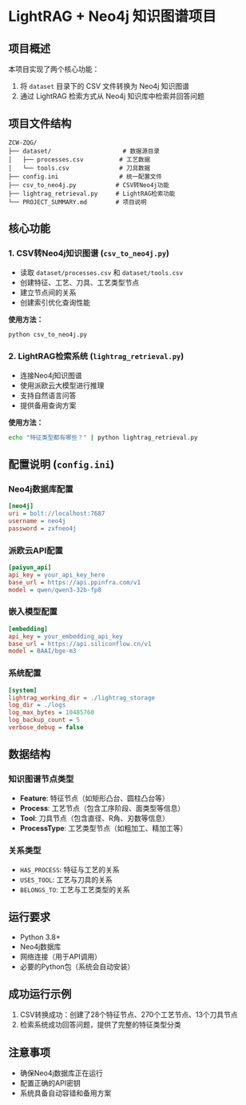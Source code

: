 # LightRAG + Neo4j 知识图谱项目

## 项目概述
本项目实现了两个核心功能：
1. 将 `dataset` 目录下的 CSV 文件转换为 Neo4j 知识图谱
2. 通过 LightRAG 检索方式从 Neo4j 知识库中检索并回答问题

## 项目文件结构
```
ZCW-ZQG/
├── dataset/                    # 数据源目录
│   ├── processes.csv          # 工艺数据
│   └── tools.csv              # 刀具数据
├── config.ini                 # 统一配置文件
├── csv_to_neo4j.py           # CSV转Neo4j功能
├── lightrag_retrieval.py     # LightRAG检索功能
└── PROJECT_SUMMARY.md        # 项目说明
```

## 核心功能

### 1. CSV转Neo4j知识图谱 (`csv_to_neo4j.py`)
- 读取 `dataset/processes.csv` 和 `dataset/tools.csv`
- 创建特征、工艺、刀具、工艺类型节点
- 建立节点间的关系
- 创建索引优化查询性能

**使用方法：**
```bash
python csv_to_neo4j.py
```

### 2. LightRAG检索系统 (`lightrag_retrieval.py`)
- 连接Neo4j知识图谱
- 使用派欧云大模型进行推理
- 支持自然语言问答
- 提供备用查询方案

**使用方法：**
```bash
echo "特征类型都有哪些？" | python lightrag_retrieval.py
```

## 配置说明 (`config.ini`)

### Neo4j数据库配置
```ini
[neo4j]
uri = bolt://localhost:7687
username = neo4j
password = zxfneo4j
```

### 派欧云API配置
```ini
[paiyun_api]
api_key = your_api_key_here
base_url = https://api.ppinfra.com/v1
model = qwen/qwen3-32b-fp8
```

### 嵌入模型配置
```ini
[embedding]
api_key = your_embedding_api_key
base_url = https://api.siliconflow.cn/v1
model = BAAI/bge-m3
```

### 系统配置
```ini
[system]
lightrag_working_dir = ./lightrag_storage
log_dir = ./logs
log_max_bytes = 10485760
log_backup_count = 5
verbose_debug = false
```

## 数据结构

### 知识图谱节点类型
- **Feature**: 特征节点（如矩形凸台、圆柱凸台等）
- **Process**: 工艺节点（包含工序阶段、面类型等信息）
- **Tool**: 刀具节点（包含直径、R角、刃数等信息）
- **ProcessType**: 工艺类型节点（如粗加工、精加工等）

### 关系类型
- `HAS_PROCESS`: 特征与工艺的关系
- `USES_TOOL`: 工艺与刀具的关系
- `BELONGS_TO`: 工艺与工艺类型的关系

## 运行要求
- Python 3.8+
- Neo4j数据库
- 网络连接（用于API调用）
- 必要的Python包（系统会自动安装）

## 成功运行示例
1. CSV转换成功：创建了28个特征节点、270个工艺节点、13个刀具节点
2. 检索系统成功回答问题，提供了完整的特征类型分类

## 注意事项
- 确保Neo4j数据库正在运行
- 配置正确的API密钥
- 系统具备自动容错和备用方案